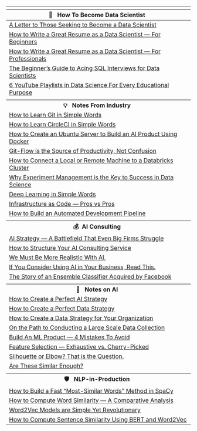 | <tr><th colspan=4>&nbsp;&nbsp;🚀 &nbsp; How To Become Data Scientist &nbsp;&nbsp;&nbsp; </th></tr> |
| :---  | 
| [A Letter to Those Seeking to Become a Data Scientist](https://towardsdatascience.com/a-letter-to-those-seeking-to-become-a-data-scientist-f217253cd2dd)|
| [How to Write a Great Resume as a Data Scientist — For Beginners](https://towardsdatascience.com/how-to-write-a-great-resume-as-a-data-scientist-for-beginners-139a8ad4191e)|
| [How to Write a Great Resume as a Data Scientist — For Professionals](https://towardsdatascience.com/how-to-write-a-great-resume-as-a-data-scientist-for-professionals-98359ab19a6e) &nbsp;&nbsp;&nbsp;&nbsp;&nbsp;&nbsp;&nbsp;&nbsp;&nbsp;&nbsp;&nbsp;&nbsp;&nbsp;&nbsp;&nbsp;&nbsp;&nbsp;&nbsp;&nbsp;&nbsp;&nbsp;&nbsp;&nbsp;&nbsp;&nbsp; &nbsp;&nbsp;&nbsp;&nbsp;&nbsp;&nbsp;&nbsp;&nbsp;&nbsp;&nbsp;&nbsp;&nbsp;&nbsp;&nbsp;&nbsp;&nbsp; &nbsp;&nbsp;&nbsp;&nbsp;&nbsp;&nbsp;&nbsp;&nbsp;&nbsp; &nbsp;&nbsp;&nbsp;&nbsp;&nbsp;&nbsp;&nbsp;&nbsp;&nbsp;&nbsp;&nbsp;&nbsp;&nbsp;&nbsp;&nbsp;&nbsp;&nbsp;|
| [The Beginner’s Guide to Acing SQL Interviews for Data Scientists](https://towardsdatascience.com/the-beginners-guide-to-acing-sql-interviews-for-data-scientists-30317d6692ec)|
| [6 YouTube Playlists in Data Science For Every Educational Purpose](https://towardsdatascience.com/6-youtube-playlists-in-data-science-for-every-educational-purpose-5bee960c4d01)|
| <tr><th colspan=4>&nbsp;&nbsp;💡 &nbsp; Notes From Industry &nbsp;&nbsp;&nbsp; </th></tr> |
| [How to Learn Git in Simple Words](https://towardsdatascience.com/how-to-learn-git-in-simple-words-263618071dd8)|
| [How to Learn CircleCI in Simple Words](https://towardsdatascience.com/how-to-learn-circleci-in-simple-words-2275e4299628)|
| [How to Create an Ubuntu Server to Build an AI Product Using Docker](https://towardsdatascience.com/how-to-create-an-ubuntu-server-to-build-an-ai-product-using-docker-a2414aa09f59)|
| [Git-Flow is the Source of Productivity, Not Confusion](https://towardsdatascience.com/git-flow-is-the-source-of-productivity-not-confusion-8abda7c5fb30)|
| [How to Connect a Local or Remote Machine to a Databricks Cluster](https://towardsdatascience.com/how-to-connect-a-local-or-remote-machine-to-a-databricks-cluster-18e03afb53c6)|
| [Why Experiment Management is the Key to Success in Data Science](https://pedram-ataee.medium.com/why-experiment-management-is-the-key-to-success-in-data-science-b286aaa4700d) |
| [Deep Learning in Simple Words](https://towardsdatascience.com/deep-learning-in-simple-words-448e2c7f6ebe)|
| [Infrastructure as Code — Pros vs Pros](https://towardsdatascience.com/infrastructure-as-code-pros-vs-pros-5dbe9a245f47)|
| [How to Build an Automated Development Pipeline](https://towardsdatascience.com/how-to-build-an-automated-development-pipeline-d0b9820a2f3d)|
| <tr><th colspan=4>&nbsp;&nbsp;💰 &nbsp;AI Consulting &nbsp;&nbsp;&nbsp; </th></tr> |
| [AI Strategy — A Battlefield That Even Big Firms Struggle](https://pub.towardsai.net/ai-strategy-a-battlefield-that-even-big-firms-struggle-539a9f3df396) |
| [How to Structure Your AI Consulting Service](https://towardsdatascience.com/how-to-structure-your-ai-consulting-service-d1acb0c8a7d8) |
| [We Must Be More Realistic With AI.](https://towardsdatascience.com/we-must-be-more-realistic-with-ai-97944fe1ca16) |
| [If You Consider Using AI in Your Business, Read This.](https://medium.com/swlh/if-you-consider-using-ai-in-your-business-read-this-5e666e6eca23)|
| [The Story of an Ensemble Classifier Acquired by Facebook](https://towardsdatascience.com/the-story-of-an-ensemble-classifier-acquired-by-facebook-53eeaa5b5a97)|
| <tr><th colspan=4>&nbsp;&nbsp;🧨 &nbsp; Notes on AI &nbsp;&nbsp;&nbsp; </th></tr> |
| [How to Create a Perfect AI Strategy](https://towardsdatascience.com/how-to-create-perfect-ai-strategy-9c7884a89e11) |
| [How to Create a Perfect Data Strategy](https://towardsdatascience.com/how-to-create-a-perfect-data-strategy-7e8fd9bbfad0)  |
| [How to Create a Data Strategy for Your Organization](https://towardsdatascience.com/how-to-create-a-data-strategy-for-your-organization-e0493110b2e7)|
| [On the Path to Conducting a Large Scale Data Collection](https://medium.com/dataseries/on-the-path-to-conducting-a-large-scale-data-collection-8a8cd201543d) |
| [Build An ML Product — 4 Mistakes To Avoid](https://towardsdatascience.com/build-an-ml-product-4-mistakes-to-avoid-bce30d98bd24)|
| [Feature Selection — Exhaustive vs. Cherry-Picked](https://towardsdatascience.com/feature-selection-exhaustive-vs-cherry-picked-7125c50e7ccf)|
| [Silhouette or Elbow? That is the Question.](https://towardsdatascience.com/silhouette-or-elbow-that-is-the-question-a1dda4fb974)|
| [Are These Similar Enough?](https://towardsdatascience.com/are-these-similar-enough-a7466d4a745c) |
| <tr><th colspan=4> &nbsp;&nbsp;🛡 &nbsp; NLP-in-Production &nbsp;&nbsp;&nbsp; </th></tr> |
| [How to Build a Fast “Most-Similar Words” Method in SpaCy](https://towardsdatascience.com/how-to-build-a-fast-most-similar-words-method-in-spacy-32ed104fe498) |
| [How to Compute Word Similarity — A Comparative Analysis](https://towardsdatascience.com/how-to-compute-word-similarity-a-comparative-analysis-e9d9d3cb3080) |
| [Word2Vec Models are Simple Yet Revolutionary](https://towardsdatascience.com/word2vec-models-are-simple-yet-revolutionary-de1fef544b87) |
| [How to Compute Sentence Similarity Using BERT and Word2Vec](https://towardsdatascience.com/how-to-compute-sentence-similarity-using-bert-and-word2vec-ab0663a5d64) |
